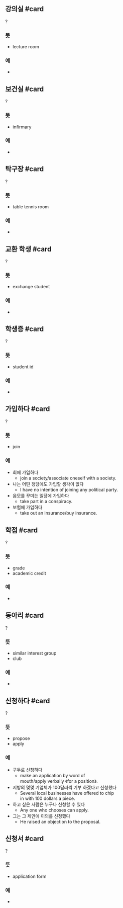 ## 강의실 #card
?
### 뜻
- lecture room
### 예
-
<!--SR:!2025-02-13,46,212-->

## 보건실 #card
?
### 뜻
- infirmary
### 예
-
<!--SR:!2025-01-15,23,248-->

## 탁구장 #card
?
### 뜻
- table tennis room
### 예
-
<!--SR:!2025-01-16,26,248-->

## 교환 학생 #card
?
### 뜻
- exchange student
### 예
-
<!--SR:!2025-02-13,91,270-->

## 학생증 #card
?
### 뜻
- student id
### 예
-
<!--SR:!2025-03-22,98,272-->

## 가입하다 #card
?
### 뜻
- join
### 예
- 회에 가입하다
	- join a society/associate oneself with a society.
- 나는 어떤 정당에도 가입할 생각이 없다
	- I have no intention of joining any political party.
- 음모를 꾸미는 일당에 가입하다
	- take part in a conspiracy.
- 보험에 가입하다
	- take out an insurance/buy insurance.
<!--SR:!2024-12-24,14,268-->

## 학점 #card
?
### 뜻
- grade
- academic credit
### 예
-
<!--SR:!2025-01-03,26,249-->

## 동아리 #card
?
### 뜻
- similar interest group
- club
### 예
-
<!--SR:!2025-02-24,76,272-->

## 신청하다 #card
?
### 뜻
- propose
- apply
### 예
- 구두로 신청하다
	- make an application by word of mouth/apply verbally 《for a position》.
- 지방의 몇몇 기업체가 100달러씩 기부 하겠다고 신청했다
	- Several local businesses have offered to chip in with 100 dollars a piece.
- 하고 싶은 사람은 누구나 신청할 수 있다
	- Any one who chooses can apply.
- 그는 그 제안에 이의를 신청했다
	- He raised an objection to the proposal.
<!--SR:!2024-12-27,4,208-->

## 신청서 #card
?
### 뜻
- application form
### 예
-
<!--SR:!2025-01-16,33,212-->

